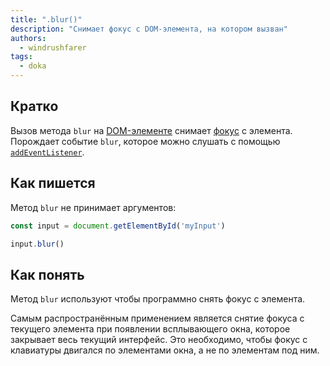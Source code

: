 ```yaml
---
title: ".blur()"
description: "Снимает фокус с DOM-элемента, на котором вызван"
authors:
  - windrushfarer
tags:
  - doka
---
```


## Кратко

Вызов метода `blur` на [DOM-элементе](/js/element) снимает [фокус](/js/element-focus) с элемента. Порождает событие `blur`, которое можно слушать с помощью [`addEventListener`](/js/addeventlistener).

## Как пишется

Метод `blur` не принимает аргументов:

```js
const input = document.getElementById('myInput')

input.blur()
```

## Как понять

Метод `blur` используют чтобы программно снять фокус с элемента.

Самым распространённым применением является снятие фокуса с текущего элемента при появлении всплывающего окна, которое закрывает весь текущий интерфейс. Это необходимо, чтобы фокус с клавиатуры двигался по элементами окна, а не по элементам под ним.
